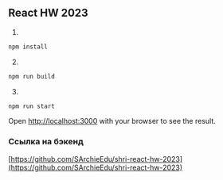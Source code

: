 ## React HW 2023
1.
```bash
npm install
```
2.
```bash
npm run build
```
3.
```bash
npm run start
```

Open [http://localhost:3000](http://localhost:3000) with your browser to see the result.

### Ссылка на бэкенд

[https://github.com/SArchieEdu/shri-react-hw-2023](https://github.com/SArchieEdu/shri-react-hw-2023)
